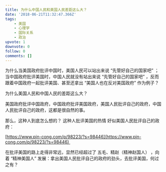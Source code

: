 ```yaml
---
title: 为什么中国人民和美国人民差距这么大？
date: '2018-06-21T11:32:47.366Z'
tags:
    - 美国
    - 心理学
    - 国际关系
    - 政治
upvote: 1
downvote: 0
follow: 0
comments: []
---
```


为什么当美国政府批评中国时，美国人民可以站出来说 “先管好自己的国家吧” ；当中国政府批评美国时，中国人民就没有站出来说 “先管好自己的国家吧” ，反而跟着中国政府一起批评美国、甚至还拿出 “美国人也在反对美国政府” 作为例子？

为什么美国人民和中国人民的差距这么大？

  

美国政府批评中国政府，中国政府批评美国政府，美国人民批评自己的政府，中国人民批评自己的政府，这都是很自然的事。

那么，这种人到底怎么想的？ 这种人批评美国的热情 好似美国人民批评自己的政府：

[https://www.pin-cong.com/p/98223/?s=98446](https://www.pin-cong.com/p/98223/?s=98446) 

在批评美国的路上走得非常远，显然已经超过了 五毛、精赵（精神赵国人） ，向着 “精神美国人” 发展：拿出美国人民批评自己的政府的劲头，去批评美国，何过之有？
